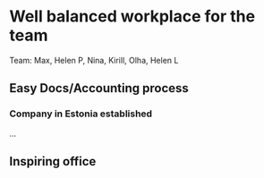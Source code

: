 # Well balanced workplace for the team

Team: Max, Helen P, Nina, Kirill, Olha, Helen L

## Easy Docs/Accounting process

### Company in Estonia established

...

## Inspiring office



